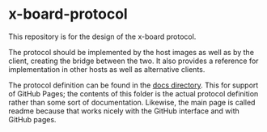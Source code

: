 
x-board-protocol
================

This repository is for the design of the x-board protocol.

The protocol should be implemented by the host images as well as by the client,
creating the bridge between the two. It also provides a reference for 
implementation in other hosts as well as alternative clients.

The protocol definition can be found in the [docs directory](docs). This for
support of GitHub Pages; the contents of this folder is the actual protocol
definition rather than some sort of documentation. Likewise, the main page
is called readme because that works nicely with the GitHub interface and with
GitHub pages.

